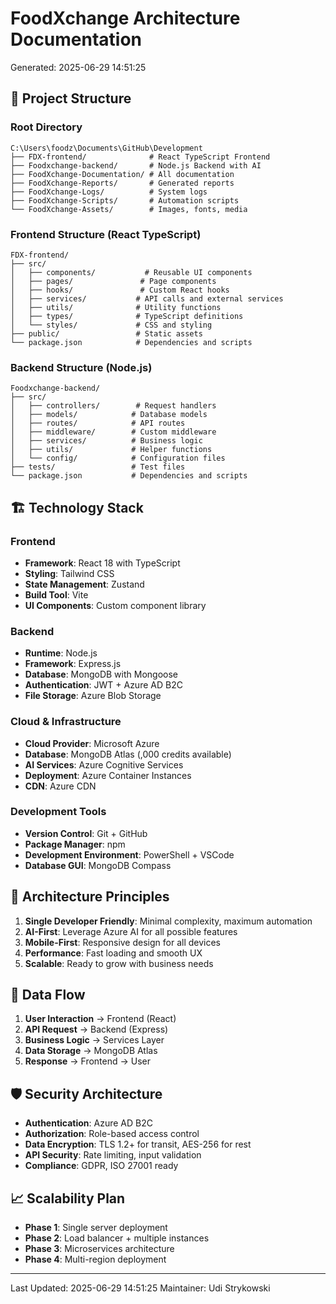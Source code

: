 # FoodXchange Architecture Documentation
Generated: 2025-06-29 14:51:25

## 📁 Project Structure

### Root Directory
```
C:\Users\foodz\Documents\GitHub\Development
├── FDX-frontend/              # React TypeScript Frontend
├── Foodxchange-backend/       # Node.js Backend with AI
├── FoodXchange-Documentation/ # All documentation
├── FoodXchange-Reports/       # Generated reports
├── FoodXchange-Logs/          # System logs
├── FoodXchange-Scripts/       # Automation scripts
└── FoodXchange-Assets/        # Images, fonts, media
```

### Frontend Structure (React TypeScript)
```
FDX-frontend/
├── src/
│   ├── components/           # Reusable UI components
│   ├── pages/               # Page components
│   ├── hooks/               # Custom React hooks
│   ├── services/           # API calls and external services
│   ├── utils/              # Utility functions
│   ├── types/              # TypeScript definitions
│   └── styles/             # CSS and styling
├── public/                 # Static assets
└── package.json            # Dependencies and scripts
```

### Backend Structure (Node.js)
```
Foodxchange-backend/
├── src/
│   ├── controllers/        # Request handlers
│   ├── models/            # Database models
│   ├── routes/            # API routes
│   ├── middleware/        # Custom middleware
│   ├── services/          # Business logic
│   ├── utils/             # Helper functions
│   └── config/            # Configuration files
├── tests/                 # Test files
└── package.json           # Dependencies and scripts
```

## 🏗️ Technology Stack

### Frontend
- **Framework**: React 18 with TypeScript
- **Styling**: Tailwind CSS
- **State Management**: Zustand
- **Build Tool**: Vite
- **UI Components**: Custom component library

### Backend
- **Runtime**: Node.js
- **Framework**: Express.js
- **Database**: MongoDB with Mongoose
- **Authentication**: JWT + Azure AD B2C
- **File Storage**: Azure Blob Storage

### Cloud & Infrastructure
- **Cloud Provider**: Microsoft Azure
- **Database**: MongoDB Atlas (\,000 credits available)
- **AI Services**: Azure Cognitive Services
- **Deployment**: Azure Container Instances
- **CDN**: Azure CDN

### Development Tools
- **Version Control**: Git + GitHub
- **Package Manager**: npm
- **Development Environment**: PowerShell + VSCode
- **Database GUI**: MongoDB Compass

## 🎯 Architecture Principles

1. **Single Developer Friendly**: Minimal complexity, maximum automation
2. **AI-First**: Leverage Azure AI for all possible features
3. **Mobile-First**: Responsive design for all devices
4. **Performance**: Fast loading and smooth UX
5. **Scalable**: Ready to grow with business needs

## 🔄 Data Flow

1. **User Interaction** → Frontend (React)
2. **API Request** → Backend (Express)
3. **Business Logic** → Services Layer
4. **Data Storage** → MongoDB Atlas
5. **Response** → Frontend → User

## 🛡️ Security Architecture

- **Authentication**: Azure AD B2C
- **Authorization**: Role-based access control
- **Data Encryption**: TLS 1.2+ for transit, AES-256 for rest
- **API Security**: Rate limiting, input validation
- **Compliance**: GDPR, ISO 27001 ready

## 📈 Scalability Plan

- **Phase 1**: Single server deployment
- **Phase 2**: Load balancer + multiple instances
- **Phase 3**: Microservices architecture
- **Phase 4**: Multi-region deployment

---
Last Updated: 2025-06-29 14:51:25
Maintainer: Udi Strykowski
